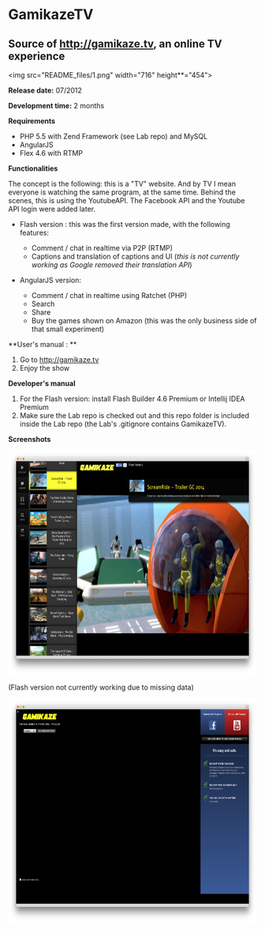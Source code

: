 # GamikazeTV
Source of http://gamikaze.tv, an online TV experience
------------------------------------

<img src="README_files/1.png" width="716" height**="454">

**Release date:** 07/2012

**Development time:** 2 months

**Requirements**

- PHP 5.5 with Zend Framework (see Lab repo) and MySQL
- AngularJS
- Flex 4.6 with RTMP

**Functionalities**

The concept is the following: this is a "TV" website. And by TV I mean everyone is watching the same program, at the same time. Behind the scenes, this is using the YoutubeAPI. The Facebook API and the Youtube API login were added later.

- Flash version : this was the first version made, with the following features:
	- Comment / chat in realtime via P2P (RTMP)
	- Captions and translation of captions and UI (_this is not currently working as Google removed their translation API_)
	
- AngularJS version:
	- Comment / chat in realtime using Ratchet (PHP)
	- Search
	- Share
	- Buy the games shown on Amazon (this was the only business side of that small experiment)

**User's manual : **

1. Go to http://gamikaze.tv
2. Enjoy the show

**Developer's manual**

1. For the Flash version: install Flash Builder 4.6 Premium or Intellij IDEA Premium
2. Make sure the Lab repo is checked out and this repo folder is included inside the Lab repo (the Lab's .gitignore contains GamikazeTV). 


**Screenshots**

<img src="README_files/2.png" width="716" height="454">

(Flash version not currently working due to missing data)

<img src="README_files/3.png" width="716" height="454">
